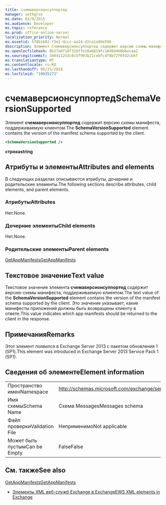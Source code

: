 ```yaml
---
title: счемаверсионсуппортед
manager: sethgros
ms.date: 03/9/2015
ms.audience: Developer
ms.topic: reference
ms.prod: office-online-server
localization_priority: Normal
ms.assetid: 578b1682-f3e1-4ccc-aa24-d2ca1a9de596
description: Элемент Счемаверсионсуппортед содержит версию схемы манифеста, поддерживаемую клиентом.
ms.openlocfilehash: 0b27a6f16f310ffe10ab819fc1046d4b0b6ecaa2
ms.sourcegitcommit: 34041125dc8c5f993b21cebfc4f8b72f0fd2cb6f
ms.translationtype: MT
ms.contentlocale: ru-RU
ms.lasthandoff: 06/25/2018
ms.locfileid: "19835272"
---
```

# <a name="schemaversionsupported"></a><span data-ttu-id="7d963-103">счемаверсионсуппортед</span><span class="sxs-lookup"><span data-stu-id="7d963-103">SchemaVersionSupported</span></span>

<span data-ttu-id="7d963-104">Элемент **счемаверсионсуппортед** содержит версию схемы манифеста, поддерживаемую клиентом.</span><span class="sxs-lookup"><span data-stu-id="7d963-104">The **SchemaVersionSupported** element contains the version of the manifest schema supported by the client.</span></span> 
  
```XML
<SchemaVersionSupported />
```

 <span data-ttu-id="7d963-105">**строка**</span><span class="sxs-lookup"><span data-stu-id="7d963-105">**string**</span></span>
## <a name="attributes-and-elements"></a><span data-ttu-id="7d963-106">Атрибуты и элементы</span><span class="sxs-lookup"><span data-stu-id="7d963-106">Attributes and elements</span></span>

<span data-ttu-id="7d963-107">В следующих разделах описываются атрибуты, дочерние и родительские элементы.</span><span class="sxs-lookup"><span data-stu-id="7d963-107">The following sections describe attributes, child elements, and parent elements.</span></span>
  
### <a name="attributes"></a><span data-ttu-id="7d963-108">Атрибуты</span><span class="sxs-lookup"><span data-stu-id="7d963-108">Attributes</span></span>

<span data-ttu-id="7d963-109">Нет.</span><span class="sxs-lookup"><span data-stu-id="7d963-109">None.</span></span>
  
### <a name="child-elements"></a><span data-ttu-id="7d963-110">Дочерние элементы</span><span class="sxs-lookup"><span data-stu-id="7d963-110">Child elements</span></span>

<span data-ttu-id="7d963-111">Нет.</span><span class="sxs-lookup"><span data-stu-id="7d963-111">None.</span></span>
  
### <a name="parent-elements"></a><span data-ttu-id="7d963-112">Родительские элементы</span><span class="sxs-lookup"><span data-stu-id="7d963-112">Parent elements</span></span>

[<span data-ttu-id="7d963-113">GetAppManifests</span><span class="sxs-lookup"><span data-stu-id="7d963-113">GetAppManifests</span></span>](getappmanifests.md)
  
## <a name="text-value"></a><span data-ttu-id="7d963-114">Текстовое значение</span><span class="sxs-lookup"><span data-stu-id="7d963-114">Text value</span></span>

<span data-ttu-id="7d963-115">Текстовое значение элемента **счемаверсионсуппортед** содержит версию схемы манифеста, поддерживаемую клиентом.</span><span class="sxs-lookup"><span data-stu-id="7d963-115">The text value of the **SchemaVersionSupported** element contains the version of the manifest schema supported by the client.</span></span> <span data-ttu-id="7d963-116">Это значение указывает, какие манифесты приложений должны быть возвращены клиенту в ответе.</span><span class="sxs-lookup"><span data-stu-id="7d963-116">This value indicates which app manifests should be returned to the client in the response.</span></span> 
  
## <a name="remarks"></a><span data-ttu-id="7d963-117">Примечания</span><span class="sxs-lookup"><span data-stu-id="7d963-117">Remarks</span></span>

<span data-ttu-id="7d963-118">Этот элемент появился в Exchange Server 2013 с пакетом обновления 1 (SP1).</span><span class="sxs-lookup"><span data-stu-id="7d963-118">This element was introduced in Exchange Server 2013 Service Pack 1 (SP1).</span></span>
  
## <a name="element-information"></a><span data-ttu-id="7d963-119">Сведения об элементе</span><span class="sxs-lookup"><span data-stu-id="7d963-119">Element information</span></span>

|||
|:-----|:-----|
|<span data-ttu-id="7d963-120">Пространство имен</span><span class="sxs-lookup"><span data-stu-id="7d963-120">Namespace</span></span>  <br/> | http://schemas.microsoft.com/exchange/services/2006/messages  <br/> |
|<span data-ttu-id="7d963-121">Имя схемы</span><span class="sxs-lookup"><span data-stu-id="7d963-121">Schema Name</span></span>  <br/> |<span data-ttu-id="7d963-122">Схема Messages</span><span class="sxs-lookup"><span data-stu-id="7d963-122">Messages schema</span></span>  <br/> |
|<span data-ttu-id="7d963-123">Файл проверки</span><span class="sxs-lookup"><span data-stu-id="7d963-123">Validation File</span></span>  <br/> |<span data-ttu-id="7d963-124">Неприменимо</span><span class="sxs-lookup"><span data-stu-id="7d963-124">Not applicable</span></span>  <br/> |
|<span data-ttu-id="7d963-125">Может быть пустым</span><span class="sxs-lookup"><span data-stu-id="7d963-125">Can be Empty</span></span>  <br/> |<span data-ttu-id="7d963-126">False</span><span class="sxs-lookup"><span data-stu-id="7d963-126">False</span></span>  <br/> |
   
## <a name="see-also"></a><span data-ttu-id="7d963-127">См. также</span><span class="sxs-lookup"><span data-stu-id="7d963-127">See also</span></span>



[<span data-ttu-id="7d963-128">GetAppManifests</span><span class="sxs-lookup"><span data-stu-id="7d963-128">GetAppManifests</span></span>](getappmanifests.md)


- [<span data-ttu-id="7d963-129">Элементы XML веб-служб Exchange в Exchange</span><span class="sxs-lookup"><span data-stu-id="7d963-129">EWS XML elements in Exchange</span></span>](ews-xml-elements-in-exchange.md)

